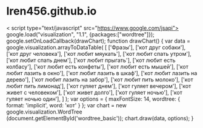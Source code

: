 # Iren456.github.io
< script type="text/javascript" 
src="https://www.google.com/jsapi"></script>
google.load("visualization", "1.1", 
{packages:["wordtree"]});
 google.setOnLoadCallback(drawChart);
 function drawChart() {
 var data = google.visualization.arrayToDataTable(
 [ ['Фразы'],
 ['кот друг собаки'],
 ['кот друг человека'],
 ['кот любит мяукать'],
 ['кот любит спать утром'],
 ['кот любит спать днем'],
 ['кот любит прыгать'],
 ['кот любит есть колбасу'],
 ['кот любит есть конфеты'],
 ['кот любит есть мышей'],
 ['кот любит лазить в окно'],
 ['кот любит лазить в шкаф'],
 ['кот любит лазить на дерево'],
 ['кот любит лазить на забор'],
 ['кот любит пить молоко'],
 ['кот любит пить лимонад'],
 ['кот гуляет днем'],
 ['кот гуляет вечером'],
 ['кот живет с человеком'],
 ['кот живет долго'],
 ['кот гуляет ночью'],
 ['кот гуляет ночью один'],
 ]
 );
 var options = {
maxFontSize: 14,
 wordtree: {
 format: 'implicit',
 word: 'кот'
 }
 };
 var chart = new google.visualization.WordTree
(document.getElementById('wordtree_basic'));
 chart.draw(data, options);
 }
<div id="wordtree_basic" style="width: 100%; 
height: 500px;"></div>
